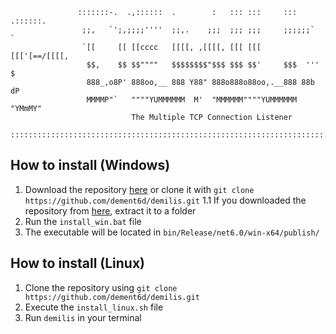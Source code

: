 ```
               :::::::-.  .,::::::  .        :   ::: :::     ::: .::::::.                
                ;;,   `';,;;;;''''  ;;,.    ;;;  ;;; ;;;     ;;;;;;`    `                
                `[[     [[ [[cccc   [[[[, ,[[[[, [[[ [[[     [[['[==/[[[[,               
                 $$,    $$ $$""""   $$$$$$$$"$$$ $$$ $$'     $$$  '''    $               
                 888_,o8P' 888oo,__ 888 Y88" 888o888o88oo,.__888 88b    dP               
                 MMMMP"`   """"YUMMMMMM  M'  "MMMMMM""""YUMMMMMM  "YMmMY"                
                           The Multiple TCP Connection Listener                           

::::::::::::::::::::::::::::::::::::::::::::::::::::::::::::::::::::::::::::::::::::::::::
```
## How to install (Windows)
1. Download the repository [here](https://github.com/dement6d/demilis/archive/refs/heads/main.zip) or clone it with `git clone https://github.com/dement6d/demilis.git`
1.1 If you downloaded the repository from [here](https://github.com/dement6d/demilis/archive/refs/heads/main.zip), extract it to a folder
2. Run the `install_win.bat` file
3. The executable will be located in `bin/Release/net6.0/win-x64/publish/`

## How to install (Linux)
1. Clone the repository using `git clone https://github.com/dement6d/demilis.git`
2. Execute the `install_linux.sh` file
3. Run `demilis` in your terminal

